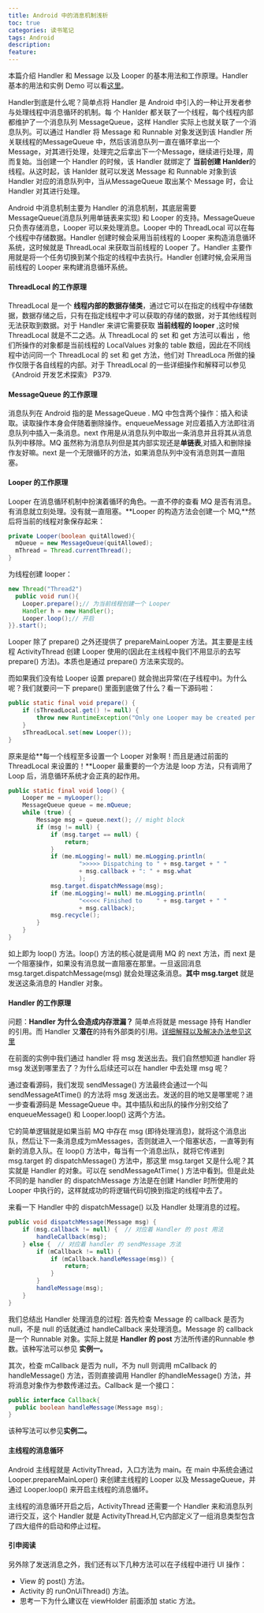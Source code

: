 ```yaml
---
title: Android 中的消息机制浅析
toc: true
categories: 读书笔记
tags: Android
description:
feature:
---
```


本篇介绍 Handler 和 Message 以及 Looper 的基本用法和工作原理。Handler 基本的用法和实例 Demo 可以看[这里](https://github.com/wuchangfeng/Blog-Resource/blob/master/Arts-Development-of-Android-10-Demo.md)。

Handler到底是什么呢？简单点将 Handler 是 Android 中引入的一种让开发者参与处理线程中消息循环的机制。每 个 Hanlder 都关联了一个线程，每个线程内部都维护了一个消息队列 MessageQueue，这样 Handler 实际上也就关联了一个消息队列。可以通过 Handler 将 Message 和 Runnable 对象发送到该 Handler 所关联线程的MessageQueue 中，然后该消息队列一直在循环拿出一个 Message，对其进行处理，处理完之后拿出下一个Message，继续进行处理，周而复始。当创建一个 Handler 的时候，该 Handler 就绑定了 **当前创建 Hanlder**的线程。从这时起，该 Hanlder 就可以发送 Message 和 Runnable 对象到该 Handler 对应的消息队列中，当从MessageQueue 取出某个 Message 时，会让 Handler 对其进行处理。

Android 中消息机制主要为 Handler 的消息机制，其底层需要 MessageQueue(消息队列用单链表来实现) 和 Looper 的支持。MessageQueue 只负责存储消息，Looper 可以来处理消息。Looper 中的 ThreadLocal 可以在每个线程中存储数据。Handler 创建时候会采用当前线程的 Looper 来构造消息循环系统，这时候就是 ThreadLocal 来获取当前线程的 Looper 了。Handler 主要作用就是将一个任务切换到某个指定的线程中去执行。Handler 创建时候,会采用当前线程的 Looper 来构建消息循环系统。

#### ThreadLocal 的工作原理

ThreadLocal 是一个 **线程内部的数据存储类**，通过它可以在指定的线程中存储数据，数据存储之后，只有在指定线程中才可以获取的存储的数据，对于其他线程则无法获取到数据。对于 Handler 来讲它需要获取 **当前线程的 looper** ,这时候 ThreadLocal 就是不二之选。从 ThreadLocal 的 set 和 get 方法可以看出 ，他们所操作的对象都是当前线程的 LocalValues 对象的 table 数组，因此在不同线程中访问同一个 ThreadLocal 的 set 和 get 方法，他们对 ThreadLoca 所做的操作仅限于各自线程的内部。对于 ThreadLocal 的一些详细操作和解释可以参见 《Android 开发艺术探索》 P379.

####  MessageQueue 的工作原理

消息队列在 Android 指的是 MessageQueue . MQ 中包含两个操作：插入和读取。读取操作本身会伴随着删除操作。enqueueMessage 对应着插入方法即往消息队列中插入一条消息。next 作用是从消息队列中取出一条消息并且将其从消息队列中移除。MQ 虽然称为消息队列但是其内部实现还是**单链表**,对插入和删除操作友好嘛。next 是一个无限循环的方法，如果消息队列中没有消息则其一直阻塞。

#### Looper 的工作原理

Looper 在消息循环机制中扮演着循环的角色。一直不停的查看 MQ 是否有消息。有消息就立刻处理。没有就一直阻塞。**Looper 的构造方法会创建一个 MQ,**然后将当前的线程对象保存起来：

```java
private Looper(boolean quitAllowed){
  mQueue = new MessageQueue(quitAllowed);
  mThread = Thread.currentThread();
}
```

为线程创建 looper：

```java
new Thread("Thread2")
  public void run(){
  	Looper.prepare();// 为当前线程创建一个 Looper
  	Handler h = new Handler();
  	Looper.loop();// 开启
}}.start();
```

Looper 除了 prepare() 之外还提供了 prepareMainLooper 方法。其主要是主线程 ActivityThread 创建 Looper 使用的(因此在主线程中我们不用显示的去写 prepare() 方法)。本质也是通过 prepare() 方法来实现的。

而如果我们没有给 Looper 设置 prepare() 就会抛出异常(在子线程中)。为什么呢？我们就要问一下 prepare() 里面到底做了什么？看一下源码啦：

```java
public static final void prepare() {  
    if (sThreadLocal.get() != null) {  
        throw new RuntimeException("Only one Looper may be created per thread");  
    }  
    sThreadLocal.set(new Looper());  
} 
```

原来是给**每一个线程至多设置一个 Looper 对象啊！而且是通过前面的 ThreadLocal 来设置的！**Looper 最重要的一个方法是 loop 方法，只有调用了 Loop 后，消息循环系统才会正真的起作用。

```java
public static final void loop() {  
    Looper me = myLooper();  
    MessageQueue queue = me.mQueue;  
    while (true) {  
        Message msg = queue.next(); // might block  
        if (msg != null) {  
            if (msg.target == null) {  
                return;  
            }  
            if (me.mLogging!= null) me.mLogging.println(  
                    ">>>>> Dispatching to " + msg.target + " "  
                    + msg.callback + ": " + msg.what  
                    );  
            msg.target.dispatchMessage(msg);  
            if (me.mLogging!= null) me.mLogging.println(  
                    "<<<<< Finished to    " + msg.target + " "  
                    + msg.callback);  
            msg.recycle();  
        }  
    }  
}  
```

如上即为 loop() 方法。loop() 方法的核心就是调用 MQ 的 next 方法，而 next 是一个阻塞操作，如果没有消息就一直阻塞在那里。一旦返回消息 msg.target.dispatchMessage(msg) 就会处理这条消息。**其中 msg.target** 就是发送这条消息的 Handler 对象。  

#### Handler 的工作原理

问题：**Handler 为什么会造成内存泄漏？** 简单点将就是 message 持有 Handler 的引用。而 Handler 又**潜在**的持有外部类的引用。[详细解释以及解决办法参见这里](http://www.jianshu.com/p/cb9b4b71a820 )

在前面的实例中我们通过 handler 将 msg 发送出去。我们自然想知道 handler 将 msg 发送到哪里去了？为什么后续还可以在 handler 中去处理 msg 呢？

通过查看源码，我们发现 sendMessage() 方法最终会通过一个叫 sendMessageAtTime() 的方法将 msg 发送出去。发送的目的地又是哪里呢？进一步查看源码是 MessageQueue 中。其中插队和出队的操作分别交给了 enqueueMessage() 和 Looper.loop() 这两个方法。

它的简单逻辑就是如果当前 MQ 中存在 msg (即待处理消息)，就将这个消息出队，然后让下一条消息成为mMessages，否则就进入一个阻塞状态，一直等到有新的消息入队。在 loop() 方法中，每当有一个消息出队，就将它传递到 msg.target 的 dispatchMessage() 方法中，那这里 msg.target 又是什么呢？其实就是 Handler 的对象。可以在 sendMessageAtTime( ) 方法中看到。但是此处不同的是 handler 的 dispatchMessage 方法是在创建 Handler 时所使用的 Looper 中执行的，这样就成功的将逻辑代码切换到指定的线程中去了。

来看一下 Handler 中的 dispatchMessage() 以及 Handler 处理消息的过程。

```java
public void dispatchMessage(Message msg) {  
    if (msg.callback != null) {  // 对应着 Handler 的 post 用法
        handleCallback(msg);  
    } else {  // 对应着 handler 的 sendMessage 方法
        if (mCallback != null) {  
            if (mCallback.handleMessage(msg)) {  
                return;  
            }  
        }  
        handleMessage(msg);  
    }  
}  
```

我们总结出 Handler 处理消息的过程: 首先检查 Message 的 callback 是否为 null，不是 null 的话就通过 handleCallback 来处理消息。Message 的 callback 是一个 Runnable 对象。实际上就是 **Handler 的 post** 方法所传递的Runnable 参数。该种写法可以参见 **实例一。**

其次，检查 mCallback 是否为 null，不为 null 则调用 mCallback 的 handleMessage() 方法，否则直接调用 Handler 的handleMessage() 方法，并将消息对象作为参数传递过去。Callback 是一个接口：

```java
public interface Callback{
  public boolean handleMessage(Message msg);
}
```

该种写法可以参见**实例二。**

#### 主线程的消息循环

Android 主线程就是 ActivityThread，入口方法为 main。在 main 中系统会通过 Looper.prepareMainLoper() 来创建主线程的 Looper 以及 MessageQueue，并通过 Looper.loop() 来开启主线程的消息循环。

主线程的消息循环开启之后，ActivityThread 还需要一个 Handler 来和消息队列进行交互，这个 Handler 就是 ActivityThread.H,它内部定义了一组消息类型包含了四大组件的启动和停止过程。

#### 引申阅读

另外除了发送消息之外，我们还有以下几种方法可以在子线程中进行 UI 操作：

- View 的 post() 方法。
- Activity 的 runOnUiThread() 方法。
- 思考一下为什么建议在 viewHolder 前面添加 static 方法。

​